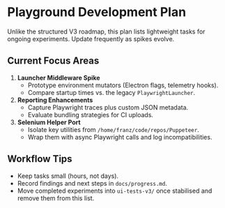 # Playground Development Plan

Unlike the structured V3 roadmap, this plan lists lightweight tasks for ongoing experiments. Update frequently as spikes evolve.

## Current Focus Areas

1. **Launcher Middleware Spike**
   - Prototype environment mutators (Electron flags, telemetry hooks).
   - Compare startup times vs. the legacy `PlaywrightLauncher`.
2. **Reporting Enhancements**
   - Capture Playwright traces plus custom JSON metadata.
   - Evaluate bundling strategies for CI uploads.
3. **Selenium Helper Port**
   - Isolate key utilities from `/home/franz/code/repos/Puppeteer`.
   - Wrap them with async Playwright calls and log incompatibilities.

## Workflow Tips

- Keep tasks small (hours, not days).
- Record findings and next steps in `docs/progress.md`.
- Move completed experiments into `ui-tests-v3/` once stabilised and remove them from this list.

